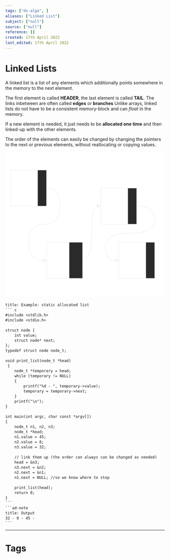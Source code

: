 ```yaml
---
tags: ["ds-algo", ]
aliases: ["Linked List"]
subject: ["null"]
source: ["null"]
reference: []
created: 17th April 2022
last_edited: 17th April 2022
---
```


# Linked Lists
A linked list is a list of any elements which additionally points somewhere in the memory to the next element.

The first element is called **HEADER**, the last element is called **TAIL**.
The links inbetween are often called **edges** or **branches**
Unlike arrays, linked lists do not have to be a consistent memory-block and can *float* in the memory.

If a new element is needed, it just needs to be **allocated one time** and then linked-up with the other elements.

The order of the elements can easily be changed by changing the pointers to the next or previous elements, without reallocating or copying values. 

![525](../assets/singly_linked_list.svg)

````ad-example
title: Example: static allocated list
``` c
#include <stdlib.h>
#include <stdio.h>

struct node {
	int value;
	struct node* next;
};
typedef struct node node_t;

void print_list(node_t *head) 
 {
	node_t *temporary = head;
	while (temporary != NULL)
	{
		printf("%d - ", temporary->value);
		temporary = temporary->next;
	}
	printf("\n");
}

int main(int argc, char const *argv[])
{
	node_t n1, n2, n3;
	node_t *head;
	n1.value = 45;
	n2.value = 8;
	n3.value = 32;

	// link them up (the order can always can be changed as needed)
	head = &n3;
	n3.next = &n2;
	n2.next = &n1;
	n1.next = NULL; //so we know where to stop 

	print_list(head);
	return 0;
}
```
```ad-note
title: Output
32 - 8 - 45 -
```
````

---
# Tags